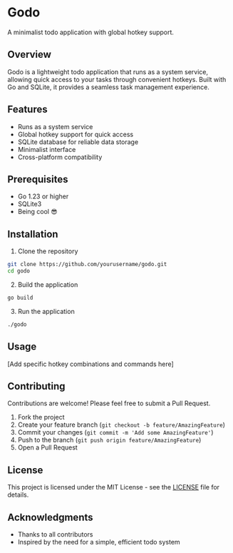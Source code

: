 # Godo

A minimalist todo application with global hotkey support.

## Overview

Godo is a lightweight todo application that runs as a system service, allowing quick access to your tasks through convenient hotkeys. Built with Go and SQLite, it provides a seamless task management experience.

## Features

- Runs as a system service
- Global hotkey support for quick access
- SQLite database for reliable data storage
- Minimalist interface
- Cross-platform compatibility

## Prerequisites

- Go 1.23 or higher
- SQLite3
- Being cool 😎

## Installation

1. Clone the repository
```bash
git clone https://github.com/yourusername/godo.git
cd godo
```

2. Build the application
```bash
go build
```

3. Run the application
```bash
./godo
```

## Usage

[Add specific hotkey combinations and commands here]

## Contributing

Contributions are welcome! Please feel free to submit a Pull Request.

1. Fork the project
2. Create your feature branch (`git checkout -b feature/AmazingFeature`)
3. Commit your changes (`git commit -m 'Add some AmazingFeature'`)
4. Push to the branch (`git push origin feature/AmazingFeature`)
5. Open a Pull Request

## License

This project is licensed under the MIT License - see the [LICENSE](LICENSE) file for details.

## Acknowledgments

- Thanks to all contributors
- Inspired by the need for a simple, efficient todo system
